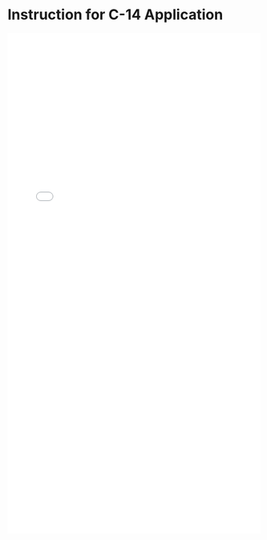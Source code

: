 # Instruction for C-14 Application

<iframe src="/nanodocs-staff/assets/pdfjs/web/viewer.html?file=/nanodocs-staff/assets/pdfs/C-14_Shawn.pdf" width="100%" height="1000px" style="border: none;"></iframe>